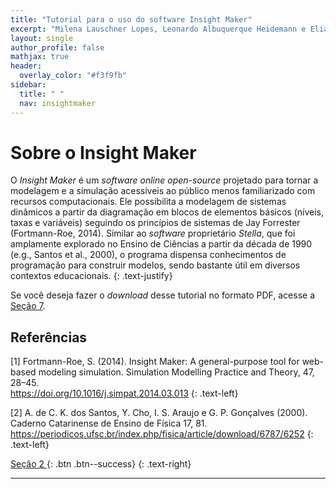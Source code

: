 ```yaml
---
title: "Tutorial para o uso do software Insight Maker"
excerpt: "Milena Lauschner Lopes, Leonardo Albuquerque Heidemann e Eliane Angela Veit"
layout: single
author_profile: false
mathjax: true
header:
  overlay_color: "#f3f9fb"
sidebar:
  title: " "
  nav: insightmaker
---
```


# Sobre o Insight Maker

O _Insight Maker_ é um _software online open-source_ projetado para tornar a modelagem e a simulação acessíveis ao público menos familiarizado com recursos computacionais. Ele possibilita a modelagem de sistemas dinâmicos a partir da diagramação em blocos de elementos básicos (níveis, taxas e variáveis) seguindo os princípios de sistemas de Jay Forrester (Fortmann-Roe, 2014). Similar ao _software_ proprietário _Stella_, que foi amplamente explorado no Ensino de Ciências a partir da década de 1990 (e.g., Santos et al., 2000), o programa dispensa conhecimentos de programação para construir modelos, sendo bastante útil em diversos contextos educacionais.
{: .text-justify}

Se você deseja fazer o _download_ desse tutorial no formato PDF, acesse a <a href="https://milenalauschner.github.io/MM/assets/Tutorial_para_o_uso_do_software_Insight_Maker.pdf">Seção 7</a>.

## Referências
[1] Fortmann-Roe, S. (2014). Insight Maker: A general-purpose tool for web-based modeling
simulation. Simulation Modelling Practice and Theory, 47, 28–45.<br />
<a href="https://doi.org/10.1016/j.simpat.2014.03.013">https://doi.org/10.1016/j.simpat.2014.03.013</a>
{: .text-left}
 
[2] A. de C. K. dos Santos, Y. Cho, I. S. Araujo e G. P. Gonçalves (2000). Caderno Catarinense de
Ensino de Física 17, 81.<br />
<a href="https://periodicos.ufsc.br/index.php/fisica/article/download/6787/6252">https://periodicos.ufsc.br/index.php/fisica/article/download/6787/6252</a>
{: .text-left}

[ Seção 2 <i class="fas fa-arrow-alt-circle-right"></i>](https://milenalauschner.github.io/TutorialIM/secao2/){:
.btn .btn--success}
 {: .text-right} 
________________________________________________________________________________________________________________________________________________________________________________________________________________________________________________
